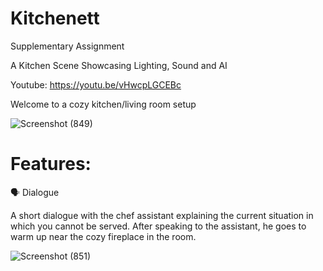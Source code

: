 # Kitchenett
 Supplementary Assignment

A Kitchen Scene Showcasing Lighting, Sound and AI

Youtube: https://youtu.be/vHwcpLGCEBc

Welcome to a cozy kitchen/living room setup

![Screenshot (849)](https://github.com/2227500/Kitchenett/assets/115985919/93bad430-0149-4aa1-9128-f27dc518f4ea)

# Features:

🗣️ Dialogue

A short dialogue with the chef assistant explaining the current situation in which you cannot be served.
After speaking to the assistant, he goes to warm up near the cozy fireplace in the room.

![Screenshot (851)](https://github.com/2227500/Kitchenett/assets/115985919/ce322d31-ae6c-49da-afb2-adb04f610292)
